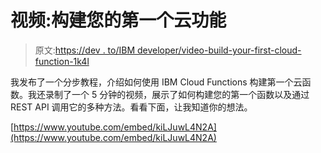 # 视频:构建您的第一个云功能

> 原文:[https://dev . to/IBM developer/video-build-your-first-cloud-function-1k4l](https://dev.to/ibmdeveloper/video-build-your-first-cloud-function-1k4l)

我发布了一个分步教程，介绍如何使用 IBM Cloud Functions 构建第一个云函数。我还录制了一个 5 分钟的视频，展示了如何构建您的第一个函数以及通过 REST API 调用它的多种方法。看看下面，让我知道你的想法。

[https://www.youtube.com/embed/kiLJuwL4N2A](https://www.youtube.com/embed/kiLJuwL4N2A)